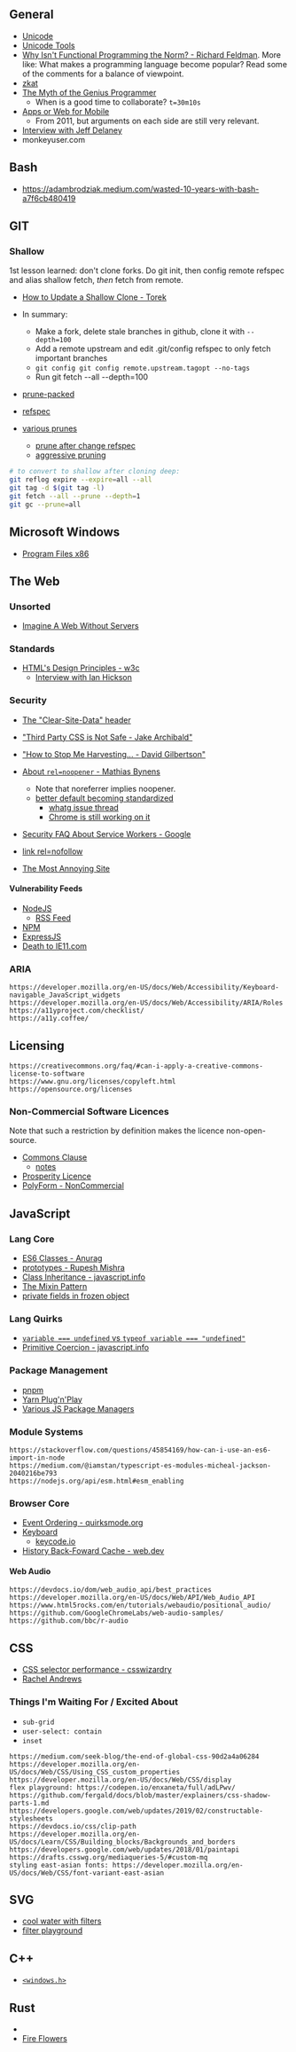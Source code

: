 
## General

- [Unicode](https://www.joelonsoftware.com/2003/10/08/the-absolute-minimum-every-software-developer-absolutely-positively-must-know-about-unicode-and-character-sets-no-excuses/)
- [Unicode Tools](https://unicode-table.com/en/tools/)
- [Why Isn't Functional Programming the Norm? - Richard Feldman](https://www.youtube.com/watch?v=QyJZzq0v7Z4&ab_channel=Metosin). More like: What makes a programming language become popular? Read some of the comments for a balance of viewpoint.
- [zkat](https://github.com/zkat/ama/issues/8)
- [The Myth of the Genius Programmer](https://www.youtube.com/watch?v=0SARbwvhupQ)
  - When is a good time to collaborate? `t=30m10s`
- [Apps or Web for Mobile](https://www.youtube.com/watch?v=4f2Zky_YyyQ)
  - From 2011, but arguments on each side are still very relevant.
- [Interview with Jeff Delaney](https://medium.com/illumination-curated/interview-with-jeff-delaney-from-youtubes-500k-fireship-channel-for-programmers-7d0d57eb8a1)
- monkeyuser.com

## Bash

- https://adambrodziak.medium.com/wasted-10-years-with-bash-a7f6cb480419

## GIT

### Shallow

1st lesson learned: don't clone forks. Do git init, then config remote refspec and alias shallow fetch, _then_ fetch from remote.

- [How to Update a Shallow Clone - Torek](https://stackoverflow.com/questions/41075972/how-to-update-a-git-shallow-clone)
- In summary:
  - Make a fork, delete stale branches in github, clone it with `--depth=100`
  - Add a remote upstream and edit .git/config refspec to only fetch important branches
  - `git config git config remote.upstream.tagopt --no-tags`
  - Run git fetch --all --depth=100

- [prune-packed](https://git-scm.com/docs/git-prune-packed)
- [refspec](https://git-scm.com/book/en/v2/Git-Internals-The-Refspec)
- [various prunes](https://stackoverflow.com/questions/20106712/what-are-the-differences-between-git-remote-prune-git-prune-git-fetch-prune)
  - [prune after change refspec](https://stackoverflow.com/questions/35937839/prune-remote-branches-after-fetch-refspec-changes)
  - [aggressive pruning](https://stackoverflow.com/questions/1904860/how-to-remove-unreferenced-blobs-from-my-git-repo)

```sh
# to convert to shallow after cloning deep:
git reflog expire --expire=all --all
git tag -d $(git tag -l)
git fetch --all --prune --depth=1
git gc --prune=all
```

## Microsoft Windows

- [Program Files x86](https://www.howtogeek.com/129178/why-does-64-bit-windows-need-a-separate-program-files-x86-folder/)

## The Web

### Unsorted

- [Imagine A Web Without Servers](https://www.youtube.com/watch?v=rJ_WvfF3FN8&ab_channel=JSConf)

### Standards

- [HTML's Design Principles - w3c](https://www.w3.org/TR/html-design-principles/)
  - [Interview with Ian Hickson](https://www.webstandards.org/2009/05/13/interview-with-ian-hickson-editor-of-the-html-5-specification/index.html)

### Security

- [The "Clear-Site-Data" header](https://www.w3.org/TR/clear-site-data/)
- ["Third Party CSS is Not Safe - Jake Archibald"](https://jakearchibald.com/2018/third-party-css-is-not-safe/)
- ["How to Stop Me Harvesting... - David Gilbertson"](https://medium.com/hackernoon/part-2-how-to-stop-me-harvesting-credit-card-numbers-and-passwords-from-your-site-844f739659b9)
- [About `rel=noopener` - Mathias Bynens](https://mathiasbynens.github.io/rel-noopener/)
  - Note that noreferrer implies noopener.
  - [better default becoming standardized](https://github.com/whatwg/html/pull/4330)
    - [whatg issue thread](https://github.com/whatwg/html/issues/4078)
    - [Chrome is still working on it](https://bugs.chromium.org/p/chromium/issues/detail?id=898942)
- [Security FAQ About Service Workers - Google](https://chromium.googlesource.com/chromium/src/+/master/docs/security/service-worker-security-faq.md)

- [link rel=nofollow](https://en.wikipedia.org/wiki/Nofollow)
- [The Most Annoying Site](https://www.youtube.com/watch?v=QFZ-pwErSl4&ab_channel=JSConf)

#### Vulnerability Feeds

- [NodeJS](https://nodejs.org/en/security/)
  - [RSS Feed](https://nodejs.org/en/feed/vulnerability.xml)
- [NPM](https://www.npmjs.com/advisories)
- [ExpressJS](https://expressjs.com/en/advanced/security-updates.html)
- [Death to IE11.com](https://death-to-ie11.com/)

### ARIA

```text
https://developer.mozilla.org/en-US/docs/Web/Accessibility/Keyboard-navigable_JavaScript_widgets
https://developer.mozilla.org/en-US/docs/Web/Accessibility/ARIA/Roles
https://a11yproject.com/checklist/
https://a11y.coffee/
```

## Licensing

```text
https://creativecommons.org/faq/#can-i-apply-a-creative-commons-license-to-software
https://www.gnu.org/licenses/copyleft.html
https://opensource.org/licenses
```

### Non-Commercial Software Licences

Note that such a restriction by definition makes the licence non-open-source.

- [Commons Clause](https://commonsclause.com)
  - [notes](https://www.finnegan.com/en/insights/articles/why-open-source-licenses-with-a-commons-clause-may-become-less-common.html#:~:text=The%20Commons%20Clause%20is%20a,was%20publicly%20contributed%20by%20FOSSA.)
- [Prosperity Licence](https://prosperitylicense.com/)
- [PolyForm - NonCommercial](https://polyformproject.org/licenses/noncommercial/1.0.0/)

## JavaScript

### Lang Core

- [ES6 Classes - Anurag](https://medium.com/beginners-guide-to-mobile-web-development/super-and-extends-in-javascript-es6-understanding-the-tough-parts-6120372d3420)
- [prototypes - Rupesh Mishra](https://medium.com/better-programming/prototypes-in-javascript-5bba2990e04b)
- [Class Inheritance - javascript.info](https://javascript.info/class-inheritance)
- [The Mixin Pattern](https://javascript.info/mixins)
- [private fields in frozen object](https://github.com/tc39/proposal-private-fields/issues/69#issuecomment-636325319)

### Lang Quirks

- [`variable === undefined` vs `typeof variable === "undefined"`](https://stackoverflow.com/questions/4725603/variable-undefined-vs-typeof-variable-undefined)
- [Primitive Coercion - javascript.info](https://javascript.info/object-toprimitive)

### Package Management

- [pnpm](https://pnpm.js.org/en/motivation)
- [Yarn Plug'n'Play](https://yarnpkg.com/features/pnp)
- [Various JS Package Managers](https://medium.com/@Andrew_Mc/yarn-pnp-npm-tink-and-pnpm-oh-my-720d02221b4b)

### Module Systems

```text
https://stackoverflow.com/questions/45854169/how-can-i-use-an-es6-import-in-node
https://medium.com/@iamstan/typescript-es-modules-micheal-jackson-2040216be793
https://nodejs.org/api/esm.html#esm_enabling
```

### Browser Core

- [Event Ordering - quirksmode.org](https://www.quirksmode.org/js/events_order.html#link4)
- [Keyboard](https://developer.mozilla.org/en-US/docs/Web/API/KeyboardEvent/key/Key_Values)
  - [keycode.io](https://keycode.info/)
- [History Back-Foward Cache - web.dev](https://web.dev/bfcache/#always-close-open-connections-before-the-user-navigates-away)

#### Web Audio

```text
https://devdocs.io/dom/web_audio_api/best_practices
https://developer.mozilla.org/en-US/docs/Web/API/Web_Audio_API
https://www.html5rocks.com/en/tutorials/webaudio/positional_audio/
https://github.com/GoogleChromeLabs/web-audio-samples/
https://github.com/bbc/r-audio
```

## CSS

- [CSS selector performance - csswizardry](https://csswizardry.com/2011/09/writing-efficient-css-selectors/)
- [Rachel Andrews](https://rachelandrew.co.uk/css/)

### Things I'm Waiting For / Excited About

- `sub-grid`
- `user-select: contain`
- `inset`

```text
https://medium.com/seek-blog/the-end-of-global-css-90d2a4a06284
https://developer.mozilla.org/en-US/docs/Web/CSS/Using_CSS_custom_properties
https://developer.mozilla.org/en-US/docs/Web/CSS/display
flex playground: https://codepen.io/enxaneta/full/adLPwv/
https://github.com/fergald/docs/blob/master/explainers/css-shadow-parts-1.md
https://developers.google.com/web/updates/2019/02/constructable-stylesheets
https://devdocs.io/css/clip-path
https://developer.mozilla.org/en-US/docs/Learn/CSS/Building_blocks/Backgrounds_and_borders
https://developers.google.com/web/updates/2018/01/paintapi
https://drafts.csswg.org/mediaqueries-5/#custom-mq
styling east-asian fonts: https://developer.mozilla.org/en-US/docs/Web/CSS/font-variant-east-asian
```

## SVG

- [cool water with filters](https://codepen.io/soju22/pen/OqPyrm)
- [filter playground](https://yoksel.github.io/svg-filters/#/)

## C++

- [`<windows.h>`](https://docs.microsoft.com/en-us/windows/console/console-virtual-terminal-sequences#EXAMPLE_OF_ENABLING_VIRTUAL_TERMINAL_PROCESSING)

## Rust

- [](https://www.reddit.com/r/cpp/comments/611811/have_you_used_rust_do_you_prefer_it_over_modern_c/)
- [Fire Flowers](https://brson.github.io/fireflowers/)


